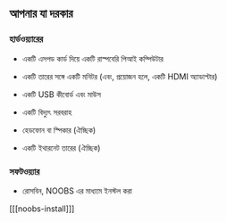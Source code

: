 ## আপনার যা দরকার

### হার্ডওয়্যারের

+ একটি এসপড কার্ড দিয়ে একটি রাস্পবেরি পিআই কম্পিউটার

+ একটি তারের সঙ্গে একটি মনিটর (এবং, প্রয়োজন হলে, একটি HDMI অ্যাডাপ্টার)

+ একটি USB কীবোর্ড এবং মাউস

+ একটি বিদ্যুৎ সরবরাহ

+ হেডফোন বা স্পিকার (ঐচ্ছিক)

+ একটি ইথারনেট তারের (ঐচ্ছিক)

### সফটওয়্যার

+ রোসবিন, NOOBS এর মাধ্যমে ইনস্টল করা

[[[noobs-install]]]
